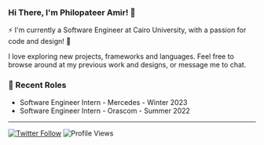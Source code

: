 ### Hi There, I'm Philopateer Amir! 👋

⚡ I'm currently a Software Engineer at Cairo University, with a passion for code and design! 🎨

I love exploring new projects, frameworks and languages. Feel free to browse around at my previous work and designs, or message me to chat.

### 📝 Recent Roles

<!-- writing starts -->
* Software Engineer Intern - Mercedes  - Winter 2023
* Software Engineer Intern - Orascom  - Summer 2022


<!-- writing ends -->


---

[![Twitter Follow](https://img.shields.io/twitter/follow/Mi2_003?label=Follow&style=social)](https://twitter.com/Mi2_003) ![Profile Views](https://gpvc.arturio.dev/Mi2_003)

